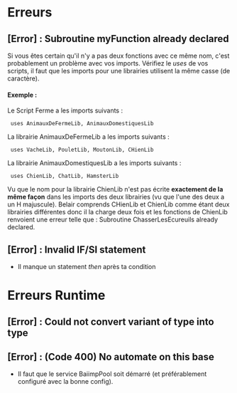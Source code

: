 # Erreurs

## [Error] : Subroutine myFunction already declared
 Si vous êtes certain qu'il n'y a pas deux fonctions avec ce même nom, c'est probablement un problème avec vos imports. Vérifiez le <i>uses</i> de vos scripts, il faut que les imports pour une librairies utilisent la même casse (de caractère).

#### Exemple :
Le Script Ferme a les imports suivants :
```
 uses AnimauxDeFermeLib, AnimauxDomestiquesLib
```

La librairie AnimauxDeFermeLib a les imports suivants :
```
 uses VacheLib, PouletLib, MoutonLib, CHienLib 
```

La librairie AnimauxDomestiquesLib a les imports suivants :
```
 uses ChienLib, ChatLib, HamsterLib 
```

Vu que le nom pour la librairie ChienLib n'est pas écrite <b>exactement de la même façon</b> dans les imports des deux librairies (vu que l'une des deux a un H majuscule). Belair comprends CHienLib et ChienLib comme étant deux librairies différentes donc il la charge deux fois et les fonctions de ChienLib renvoient une erreur telle que : Subroutine ChasserLesEcureuils already declared.

## [Error] : Invalid IF/SI statement
 - Il manque un statement <i>then</i> après ta condition

# Erreurs Runtime
## [Error] : Could not convert variant of type into type

## [Error] : (Code 400) No automate on this base
 - Il faut que le service BaiimpPool soit démarré (et préférablement configuré avec la bonne config).
